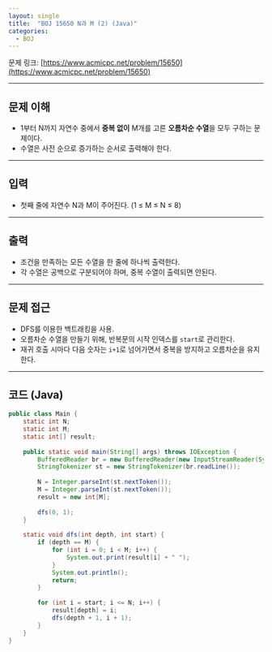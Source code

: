 ```yaml
---
layout: single
title:  "BOJ 15650 N과 M (2) (Java)"
categories: 
  - BOJ
---
```


문제 링크: [https://www.acmicpc.net/problem/15650](https://www.acmicpc.net/problem/15650)

---

## 문제 이해

- 1부터 N까지 자연수 중에서 **중복 없이** M개를 고른 **오름차순 수열**을 모두 구하는 문제이다.
- 수열은 사전 순으로 증가하는 순서로 출력해야 한다.

---

## 입력

- 첫째 줄에 자연수 N과 M이 주어진다. (1 ≤ M ≤ N ≤ 8)

---

## 출력

- 조건을 만족하는 모든 수열을 한 줄에 하나씩 출력한다.
- 각 수열은 공백으로 구분되어야 하며, 중복 수열이 출력되면 안된다.

---

## 문제 접근

- DFS를 이용한 백트래킹을 사용.
- 오름차순 수열을 만들기 위해, 반복문의 시작 인덱스를 `start`로 관리한다.
- 재귀 호출 시마다 다음 숫자는 `i+1`로 넘어가면서 중복을 방지하고 오름차순을 유지한다.

---

## 코드 (Java)

```java
public class Main { 
    static int N; 
    static int M; 
    static int[] result; 
    
    public static void main(String[] args) throws IOException { 
        BufferedReader br = new BufferedReader(new InputStreamReader(System.in)); 
        StringTokenizer st = new StringTokenizer(br.readLine()); 
        
        N = Integer.parseInt(st.nextToken()); 
        M = Integer.parseInt(st.nextToken()); 
        result = new int[M]; 
        
        dfs(0, 1); 
    } 
    
    static void dfs(int depth, int start) { 
        if (depth == M) { 
            for (int i = 0; i < M; i++) { 
                System.out.print(result[i] + " "); 
            } 
            System.out.println(); 
            return; 
        } 
        
        for (int i = start; i <= N; i++) { 
            result[depth] = i; 
            dfs(depth + 1, i + 1); 
        } 
    } 
}
```